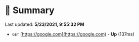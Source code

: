 # 📖 Summary
Last updated: **5/23/2021, 9:55:32 PM**

- `GET` [https://google.com](https://google.com) - **Up** (137ms)
